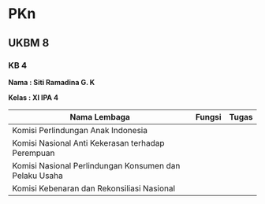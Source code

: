 # PKn
## UKBM 8

### KB 4

**Nama : Siti Ramadina G. K**

**Kelas : XI IPA 4**

Nama Lembaga | Fungsi | Tugas
-------------|--------|------
Komisi Perlindungan Anak Indonesia | |
Komisi Nasional Anti Kekerasan terhadap Perempuan| |
Komisi Nasional Perlindungan Konsumen dan Pelaku Usaha| |
Komisi Kebenaran dan Rekonsiliasi Nasional | |
